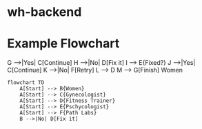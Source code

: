 # wh-backend
# Example Flowchart

 G -->|Yes| C[Continue]
    H -->|No| D[Fix it]
    I --> E{Fixed?}
    J -->|Yes| C[Continue]
    K -->|No| F[Retry]
    L --> D
    M --> G[Finish]
Women
```mermaid
flowchart TD
    A[Start] --> B{Women}
    A[Start] --> C{Gynecologist}
    A[Start] --> D{Fitness Trainer}
    A[Start] --> E{Pschycologist}
    A[Start] --> F{Path Labs}
    B -->|No| D[Fix it]
   

 